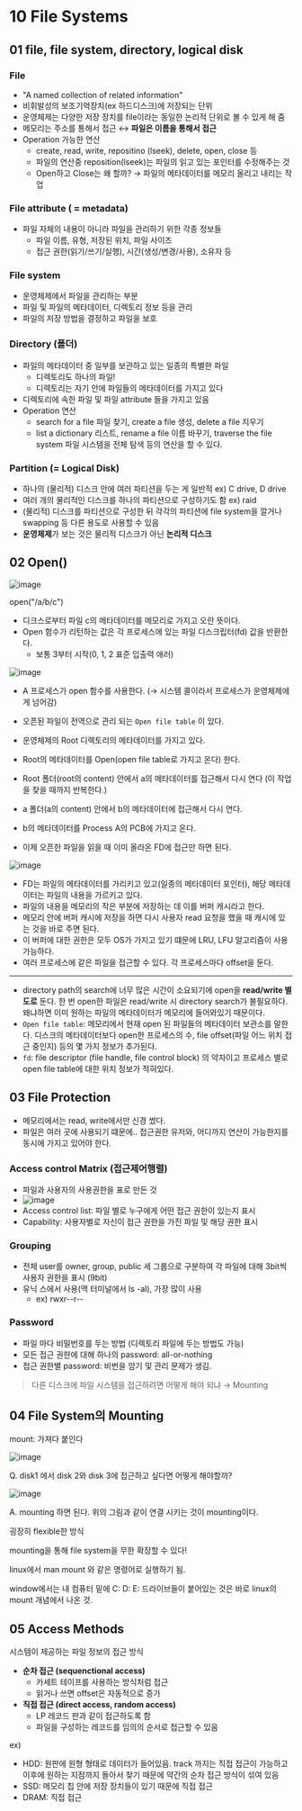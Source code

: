# 10 File Systems

## 01 file, file system, directory, logical disk

### File

- "A named collection of related information"
- 비휘발성의 보조기억장치(ex 하드디스크)에 저장되는 단위
- 운영체제는 다양한 저장 장치를 file이라는 동일한 논리적 단위로 볼 수 있게 해 줌
- 메모리는 주소를 통해서 접근 ↔ **파일은 이름을 통해서 접근**
- Operation 가능한 연산
  - create, read, write, repositino (lseek), delete, open, close 등
  - 파일의 연산중 reposition(lseek)는 파일의 읽고 있는 포인터를 수정해주는 것
  - Open하고 Close는 왜 할까? → 파일의 메타데이터를 메모리 올리고 내리는 작업

### File attribute ( = metadata)

- 파일 자체의 내용이 아니라 파일을 관리하기 위한 각종 정보들
  - 파일 이름, 유형, 저장된 위치, 파일 사이즈
  - 접근 권한(읽기/쓰기/실행), 시간(생성/변경/사용), 소유자 등

### File system

- 운영체제에서 파일을 관리하는 부분
- 파일 및 파일의 메타데이터, 디렉토리 정보 등을 관리
- 파일의 저장 방법을 결정하고 파일을 보호

### Directory (폴더)

- 파일의 메타데이터 중 일부를 보관하고 있는 일종의 특별한 파일
  - 디렉토리도 하나의 파일!
  - 디렉토리는 자기 안에 파일들의 메타데이터를 가지고 있다
- 디렉토리에 속한 파일 및 파일 attribute 들을 가지고 있음
- Operation 연산
  - search for a file 파일 찾기, create a file 생성, delete a file 지우기
  - list a dictionary 리스트, rename a file 이름 바꾸기, traverse the file system 파일 시스템을 전체 탐색 등의 연산을 할 수 있다.

### Partition (= Logical Disk)

- 하나의 (물리적) 디스크 안에 여러 파티션을 두는 게 일반적 ex) C drive, D drive
- 여러 개의 물리적인 디스크를 하나의 파티션으로 구성하기도 함 ex) raid
- (물리적) 디스크를 파티션으로 구성한 뒤 각각의 파티션에 file system을 깔거나 swapping 등 다른 용도로 사용할 수 있음
- **운영체제**가 보는 것은 물리적 디스크가 아닌 **논리적 디스크**

## 02 Open()

![image](https://user-images.githubusercontent.com/68107000/120764640-555c4580-c553-11eb-9274-e5edaf2a1806.png)

open("/a/b/c")

- 디크스로부터 파일 c의 메타데이터를 메모리로 가지고 오란 뜻이다.
- Open 함수가 리턴하는 값은 각 프로세스에 있는 파일 디스크립터(fd) 값을 반환한다.
  - 보통 3부터 시작(0, 1, 2 표준 입출력 애러)

![image](https://user-images.githubusercontent.com/68107000/120769571-3c09c800-c558-11eb-9e12-66934a0a8976.png)

- A 프로세스가 open 함수를 사용한다. (→ 시스템 콜이라서 프로세스가 운영체제에게 넘어감)
- 오픈된 파일이 전역으로 관리 되는 `Open file table` 이 있다.
- 운영체제의 Root 디렉토리의 메타데이터를 가지고 있다.
- Root의 메타데이터를 Open(open file table로 가지고 온다) 한다.
- Root 폴더(root의 content) 안에서 a의 메타데이터를 접근해서 다시 연다 (이 작업을 찾을 때까지 반복한다.)
- a 폴더(a의 content) 안에서 b의 메타데이터에 접근해서 다시 연다.
- b의 메타데이터를 Process A의 PCB에 가지고 온다.

- 이제 오픈한 파일을 읽을 때 이미 올라온 FD에 접근만 하면 된다.

![image](https://user-images.githubusercontent.com/68107000/120767548-3dd28c00-c556-11eb-8b1e-c6f6e01affbf.png)

- FD는 파일의 메타데이터를 가리키고 있고(일종의 메타데이터 포인터), 해당 메타데이터는 파일의 내용을 가르키고 있다.
- 파일의 내용을 메모리의 작은 부분에 저장하는 데 이를 버퍼 캐시라고 한다.
- 메모리 안에 버퍼 캐시에 저장을 하면 다시 사용자 read 요청을 했을 때 캐시에 있는 것을 바로 주면 된다.
- 이 버퍼에 대한 권한은 모두 OS가 가지고 있기 떄문에 LRU, LFU 알고리즘이 사용 가능하다.
- 여러 프로세스에 같은 파일을 접근할 수 있다. 각 프로세스마다 offset을 둔다.

---

- directory path의 search에 너무 많은 시간이 소요되기에 open을 **read/write 별도로** 둔다. 
  한 번 open한 파일은 read/write 시 directory search가 불필요하다. 왜냐하면 이미 원하는 파일의 메타데이터가 메모리에 들어와있기 때문이다.
- `Open file table`: 메모리에서 현재 open 된 파일들의 메타데이터 보관소를 말한다.
  디스크의 메타데이터보다 open한 프로세스의 수, file offset(파일 어느 위치 접근 중인지) 등의 몇 가지 정보가 추가된다.
- `fd`: file descriptor (file handle, file control block) 의 약자이고 프로세스 별로 open file table에 대한 위치 정보가 적혀있다.

## 03 File Protection

- 메모리에서는 read, write에서만 신경 썼다.
- 파일은 여러 곳에 사용되기 떄문에.. 접근권한 유저와, 어디까지 연산이 가능한지를 동시에 가지고 있어야 한다.

### Access control Matrix (접근제어행렬)

- 파일과 사용자의 사용권한을 표로 만든 것
- ![image](https://user-images.githubusercontent.com/68107000/120759755-4d4dd700-c54e-11eb-88c4-af6207e0d77f.png)
- Access control list: 파일 별로 누구에게 어떤 접근 권한이 있는지 표시
- Capability: 사용자별로 자신이 접근 권한을 가진 파일 및 해당 권한 표시

### Grouping

- 전체 user를 owner, group, public 세 그룹으로 구분하여 각 파일에 대해 3bit씩 사용자 권한을 표시 (9bit)
- 유닉  스에서 사용(맥 터미널에서 ls -al), 가장 많이 사용
  - ex) rwxr--r--

### Password

- 파일 마다 비밀번호를 두는 방법 (디렉토리 파일에 두는 방법도 가능)
- 모든 접근 권한에 대해 하나의 password: all-or-nothing
- 접근 권한별 password: 비번을 암기 및 관리 문제가 생김.

> 다른 디스크에 파일 시스템을 접근하려면 어떻게 해야 되냐 → Mounting

## 04 File System의 Mounting

mount: 가져다 붙인다

![image](https://user-images.githubusercontent.com/68107000/120760815-833f8b00-c54f-11eb-8ecf-23fb872cfc5b.png)

Q. disk1 에서 disk 2와 disk 3에 접근하고 싶다면 어떻게 해야할까?

![image](https://user-images.githubusercontent.com/68107000/120761735-77a09400-c550-11eb-8ceb-8e720fc785ef.png)

A. mounting 하면 된다. 위의 그림과 같이 연결 시키는 것이 mounting이다.

굉장히 flexible한 방식

mounting을 통해 file system을 무한 확장할 수 있다!

linux에서 man mount 와 같은 명령어로 실행하기 됨.

window에서는 내 컴퓨터 밑에 C: D: E: 드라이브들이 붙어있는 것은 바로 linux의 mount 개념에서 나온 것.

## 05 Access Methods

시스템이 제공하는 파일 정보의 접근 방식

- **순차 접근 (sequenctional access)** 
  - 카세트 테이프를 사용하는 방식처럼 접근
  - 읽거나 쓰면 offset은 자동적으로 증가
- **직접 접근 (direct access, random access)**
  - LP 레코드 판과 같이 접근하도록 함
  - 파일을 구성하는 레코드를 임의의 순서로 접근할 수 있음

ex) 

- HDD: 원판에 원형 형태로 데이터가 들어있음. track 까지는 직접 접근이 가능하고 이후에 원하는 지점까지 돌아서 찾기 때문에 약간의 순차 접근 방식이 섞여 있음
- SSD: 메모리 칩 안에 저장 장치들이 있기 때문에 직접 접근
- DRAM: 직접 접근

